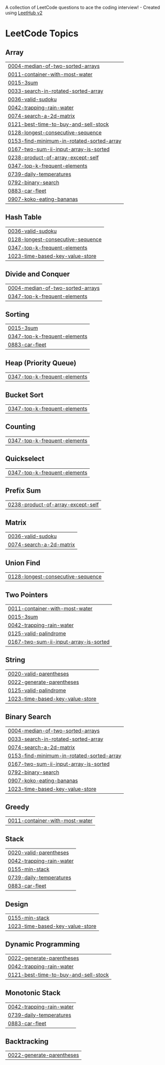 A collection of LeetCode questions to ace the coding interview! - Created using [LeetHub v2](https://github.com/arunbhardwaj/LeetHub-2.0)
<!---LeetCode Topics Start-->
# LeetCode Topics
## Array
|  |
| ------- |
| [0004-median-of-two-sorted-arrays](https://github.com/fulati/Leetcode_Grind/tree/master/0004-median-of-two-sorted-arrays) |
| [0011-container-with-most-water](https://github.com/fulati/Leetcode_Grind/tree/master/0011-container-with-most-water) |
| [0015-3sum](https://github.com/fulati/Leetcode_Grind/tree/master/0015-3sum) |
| [0033-search-in-rotated-sorted-array](https://github.com/fulati/Leetcode_Grind/tree/master/0033-search-in-rotated-sorted-array) |
| [0036-valid-sudoku](https://github.com/fulati/Leetcode_Grind/tree/master/0036-valid-sudoku) |
| [0042-trapping-rain-water](https://github.com/fulati/Leetcode_Grind/tree/master/0042-trapping-rain-water) |
| [0074-search-a-2d-matrix](https://github.com/fulati/Leetcode_Grind/tree/master/0074-search-a-2d-matrix) |
| [0121-best-time-to-buy-and-sell-stock](https://github.com/fulati/Leetcode_Grind/tree/master/0121-best-time-to-buy-and-sell-stock) |
| [0128-longest-consecutive-sequence](https://github.com/fulati/Leetcode_Grind/tree/master/0128-longest-consecutive-sequence) |
| [0153-find-minimum-in-rotated-sorted-array](https://github.com/fulati/Leetcode_Grind/tree/master/0153-find-minimum-in-rotated-sorted-array) |
| [0167-two-sum-ii-input-array-is-sorted](https://github.com/fulati/Leetcode_Grind/tree/master/0167-two-sum-ii-input-array-is-sorted) |
| [0238-product-of-array-except-self](https://github.com/fulati/Leetcode_Grind/tree/master/0238-product-of-array-except-self) |
| [0347-top-k-frequent-elements](https://github.com/fulati/Leetcode_Grind/tree/master/0347-top-k-frequent-elements) |
| [0739-daily-temperatures](https://github.com/fulati/Leetcode_Grind/tree/master/0739-daily-temperatures) |
| [0792-binary-search](https://github.com/fulati/Leetcode_Grind/tree/master/0792-binary-search) |
| [0883-car-fleet](https://github.com/fulati/Leetcode_Grind/tree/master/0883-car-fleet) |
| [0907-koko-eating-bananas](https://github.com/fulati/Leetcode_Grind/tree/master/0907-koko-eating-bananas) |
## Hash Table
|  |
| ------- |
| [0036-valid-sudoku](https://github.com/fulati/Leetcode_Grind/tree/master/0036-valid-sudoku) |
| [0128-longest-consecutive-sequence](https://github.com/fulati/Leetcode_Grind/tree/master/0128-longest-consecutive-sequence) |
| [0347-top-k-frequent-elements](https://github.com/fulati/Leetcode_Grind/tree/master/0347-top-k-frequent-elements) |
| [1023-time-based-key-value-store](https://github.com/fulati/Leetcode_Grind/tree/master/1023-time-based-key-value-store) |
## Divide and Conquer
|  |
| ------- |
| [0004-median-of-two-sorted-arrays](https://github.com/fulati/Leetcode_Grind/tree/master/0004-median-of-two-sorted-arrays) |
| [0347-top-k-frequent-elements](https://github.com/fulati/Leetcode_Grind/tree/master/0347-top-k-frequent-elements) |
## Sorting
|  |
| ------- |
| [0015-3sum](https://github.com/fulati/Leetcode_Grind/tree/master/0015-3sum) |
| [0347-top-k-frequent-elements](https://github.com/fulati/Leetcode_Grind/tree/master/0347-top-k-frequent-elements) |
| [0883-car-fleet](https://github.com/fulati/Leetcode_Grind/tree/master/0883-car-fleet) |
## Heap (Priority Queue)
|  |
| ------- |
| [0347-top-k-frequent-elements](https://github.com/fulati/Leetcode_Grind/tree/master/0347-top-k-frequent-elements) |
## Bucket Sort
|  |
| ------- |
| [0347-top-k-frequent-elements](https://github.com/fulati/Leetcode_Grind/tree/master/0347-top-k-frequent-elements) |
## Counting
|  |
| ------- |
| [0347-top-k-frequent-elements](https://github.com/fulati/Leetcode_Grind/tree/master/0347-top-k-frequent-elements) |
## Quickselect
|  |
| ------- |
| [0347-top-k-frequent-elements](https://github.com/fulati/Leetcode_Grind/tree/master/0347-top-k-frequent-elements) |
## Prefix Sum
|  |
| ------- |
| [0238-product-of-array-except-self](https://github.com/fulati/Leetcode_Grind/tree/master/0238-product-of-array-except-self) |
## Matrix
|  |
| ------- |
| [0036-valid-sudoku](https://github.com/fulati/Leetcode_Grind/tree/master/0036-valid-sudoku) |
| [0074-search-a-2d-matrix](https://github.com/fulati/Leetcode_Grind/tree/master/0074-search-a-2d-matrix) |
## Union Find
|  |
| ------- |
| [0128-longest-consecutive-sequence](https://github.com/fulati/Leetcode_Grind/tree/master/0128-longest-consecutive-sequence) |
## Two Pointers
|  |
| ------- |
| [0011-container-with-most-water](https://github.com/fulati/Leetcode_Grind/tree/master/0011-container-with-most-water) |
| [0015-3sum](https://github.com/fulati/Leetcode_Grind/tree/master/0015-3sum) |
| [0042-trapping-rain-water](https://github.com/fulati/Leetcode_Grind/tree/master/0042-trapping-rain-water) |
| [0125-valid-palindrome](https://github.com/fulati/Leetcode_Grind/tree/master/0125-valid-palindrome) |
| [0167-two-sum-ii-input-array-is-sorted](https://github.com/fulati/Leetcode_Grind/tree/master/0167-two-sum-ii-input-array-is-sorted) |
## String
|  |
| ------- |
| [0020-valid-parentheses](https://github.com/fulati/Leetcode_Grind/tree/master/0020-valid-parentheses) |
| [0022-generate-parentheses](https://github.com/fulati/Leetcode_Grind/tree/master/0022-generate-parentheses) |
| [0125-valid-palindrome](https://github.com/fulati/Leetcode_Grind/tree/master/0125-valid-palindrome) |
| [1023-time-based-key-value-store](https://github.com/fulati/Leetcode_Grind/tree/master/1023-time-based-key-value-store) |
## Binary Search
|  |
| ------- |
| [0004-median-of-two-sorted-arrays](https://github.com/fulati/Leetcode_Grind/tree/master/0004-median-of-two-sorted-arrays) |
| [0033-search-in-rotated-sorted-array](https://github.com/fulati/Leetcode_Grind/tree/master/0033-search-in-rotated-sorted-array) |
| [0074-search-a-2d-matrix](https://github.com/fulati/Leetcode_Grind/tree/master/0074-search-a-2d-matrix) |
| [0153-find-minimum-in-rotated-sorted-array](https://github.com/fulati/Leetcode_Grind/tree/master/0153-find-minimum-in-rotated-sorted-array) |
| [0167-two-sum-ii-input-array-is-sorted](https://github.com/fulati/Leetcode_Grind/tree/master/0167-two-sum-ii-input-array-is-sorted) |
| [0792-binary-search](https://github.com/fulati/Leetcode_Grind/tree/master/0792-binary-search) |
| [0907-koko-eating-bananas](https://github.com/fulati/Leetcode_Grind/tree/master/0907-koko-eating-bananas) |
| [1023-time-based-key-value-store](https://github.com/fulati/Leetcode_Grind/tree/master/1023-time-based-key-value-store) |
## Greedy
|  |
| ------- |
| [0011-container-with-most-water](https://github.com/fulati/Leetcode_Grind/tree/master/0011-container-with-most-water) |
## Stack
|  |
| ------- |
| [0020-valid-parentheses](https://github.com/fulati/Leetcode_Grind/tree/master/0020-valid-parentheses) |
| [0042-trapping-rain-water](https://github.com/fulati/Leetcode_Grind/tree/master/0042-trapping-rain-water) |
| [0155-min-stack](https://github.com/fulati/Leetcode_Grind/tree/master/0155-min-stack) |
| [0739-daily-temperatures](https://github.com/fulati/Leetcode_Grind/tree/master/0739-daily-temperatures) |
| [0883-car-fleet](https://github.com/fulati/Leetcode_Grind/tree/master/0883-car-fleet) |
## Design
|  |
| ------- |
| [0155-min-stack](https://github.com/fulati/Leetcode_Grind/tree/master/0155-min-stack) |
| [1023-time-based-key-value-store](https://github.com/fulati/Leetcode_Grind/tree/master/1023-time-based-key-value-store) |
## Dynamic Programming
|  |
| ------- |
| [0022-generate-parentheses](https://github.com/fulati/Leetcode_Grind/tree/master/0022-generate-parentheses) |
| [0042-trapping-rain-water](https://github.com/fulati/Leetcode_Grind/tree/master/0042-trapping-rain-water) |
| [0121-best-time-to-buy-and-sell-stock](https://github.com/fulati/Leetcode_Grind/tree/master/0121-best-time-to-buy-and-sell-stock) |
## Monotonic Stack
|  |
| ------- |
| [0042-trapping-rain-water](https://github.com/fulati/Leetcode_Grind/tree/master/0042-trapping-rain-water) |
| [0739-daily-temperatures](https://github.com/fulati/Leetcode_Grind/tree/master/0739-daily-temperatures) |
| [0883-car-fleet](https://github.com/fulati/Leetcode_Grind/tree/master/0883-car-fleet) |
## Backtracking
|  |
| ------- |
| [0022-generate-parentheses](https://github.com/fulati/Leetcode_Grind/tree/master/0022-generate-parentheses) |
<!---LeetCode Topics End-->